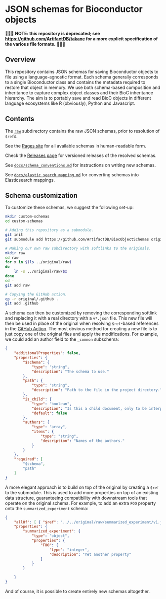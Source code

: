 # JSON schemas for Bioconductor objects

🚨🚨🚨 **NOTE: this repository is deprecated; see https://github.com/ArtifactDB/takane for a more explicit specification of the various file formats.** 🚨🚨🚨

## Overview

This repository contains JSON schemas for saving Bioconductor objects to file using a language-agnostic format.
Each schema generally corresponds to a single Bioconductor class and contains the metadata required to restore that object in memory.
We use both schema-based composition and inheritance to capture complex object classes and their BioC inheritance hierarchy.
The aim is to portably save and read BioC objects in different language ecosystems like R (obviously), Python and Javascript.

## Contents

The [`raw`](raw) subdirectory contains the raw JSON schemas, prior to resolution of `$ref`s.

See the [Pages site](https://artifactdb.github.io/BiocObjectSchemas) for all available schemas in human-readable form.

Check the [Releases page](https://github.com/ArtifactDB/BiocObjectSchemas/releases) for versioned releases of the resolved schemas.

See [`docs/schema_conventions.md`](docs/schema_conventions.md) for instructions on writing new schemas.

See [`docs/elastic_search_mapping.md`](docs/elastic_search_mapping.md) for converting schemas into Elasticsearch mappings.

## Schema customization 

To customize these schemas, we suggest the following set-up:

```sh
mkdir custom-schemas
cd custom-schemas

# Adding this repository as a submodule.
git init
git submodule add https://github.com/ArtifactDB/BiocObjectSchemas original

# Making our own raw subdirectory with softlinks to the originals.
mkdir raw
cd raw
for x in $(ls ../original/raw) 
do
    ln -s ../original/raw/$x
done
cd -
git add raw

# Copying the GitHub action.
cp -r original/.github .
git add .github
```

A schema can then be customized by removing the corresponding softlink and replacing it with a real directory with a `v*.json` file.
This new file will then be used in place of the original when resolving `$ref`-based references in the [GitHub Action](.github/workflows/build.yaml).
The most obvious method for creating a new file is to just copy one of the original files and apply the modifications.
For example, we could add an author field to the `_common` subschema:

```json
{
    "additionalProperties": false,
    "properties": {
        "$schema": {
            "type": "string",
            "description": "The schema to use."
        },
        "path": {
            "type": "string",
            "description": "Path to the file in the project directory."
        },
        "is_child": {
            "type": "boolean",
            "description": "Is this a child document, only to be interpreted in the context of the parent document from which it is linked? This may have implications for search and metadata requirements.",
            "default": false
        },
        "authors": {
            "type": "array",
            "items": {
                "type": "string",
                "description": "Names of the authors."
            }
        }
    },
    "required": [
        "$schema",
        "path"
    ]
}
```

A more elegant approach is to build on top of the original by creating a `$ref` to the submodule.
This is used to add more properties on top of an existing data structure, guaranteeing compatibility with downstream tools that operate on the original schema. 
For example, to add an extra `FOO` property onto the `summarized_experiment` schema:

```json
{
    "allOf": [ { "$ref": "../../original/raw/summarized_experiment/v1.json" } ],
    "properties": {
        "summarized_experiment": {
            "type": "object",
            "properties": {
                "FOO": {
                    "type": "integer",
                    "description": "Yet another property"
                }
            }
        }

    }
}
```

And of course, it is possible to create entirely new schemas altogether.
